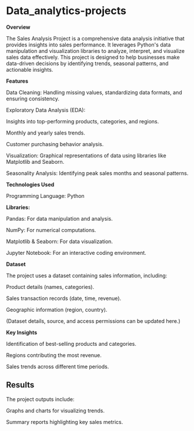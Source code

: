 # Data_analytics-projects
**Overview**

The Sales Analysis Project is a comprehensive data analysis initiative that provides insights into sales performance. It leverages Python's data manipulation and visualization libraries to analyze, interpret, and visualize sales data effectively. This project is designed to help businesses make data-driven decisions by identifying trends, seasonal patterns, and actionable insights.

**Features**

Data Cleaning: Handling missing values, standardizing data formats, and ensuring consistency.

Exploratory Data Analysis (EDA):

Insights into top-performing products, categories, and regions.

Monthly and yearly sales trends.

Customer purchasing behavior analysis.

Visualization: Graphical representations of data using libraries like Matplotlib and Seaborn.

Seasonality Analysis: Identifying peak sales months and seasonal patterns.

**Technologies Used**

Programming Language: Python

**Libraries:**

Pandas: For data manipulation and analysis.

NumPy: For numerical computations.

Matplotlib & Seaborn: For data visualization.

Jupyter Notebook: For an interactive coding environment.

**Dataset**

The project uses a dataset containing sales information, including:

Product details (names, categories).

Sales transaction records (date, time, revenue).

Geographic information (region, country).

(Dataset details, source, and access permissions can be updated here.)

**Key Insights**

Identification of best-selling products and categories.

Regions contributing the most revenue.

Sales trends across different time periods.


**Results**
-----
The project outputs include:

Graphs and charts for visualizing trends.

Summary reports highlighting key sales metrics.
